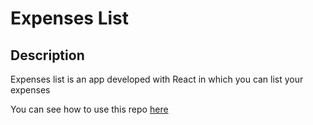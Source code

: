 # Expenses List

## Description

Expenses list is an app developed with React in which you can list your expenses

You can see how to use this repo [here](https://github.com/oimoralest/react/tree/main#expenses-list)

